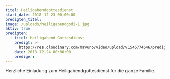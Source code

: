 ```yaml
---
titel: Heiligabendgottesdienst
start_date: 2018-12-23 00:00:00
predigten_titel:
image: /uploads/heiligabendgodi-1.jpg
aktiv: true
predigten:
  - titel: Heiligabend Gottesdienst
    predigt: >-
      https://res.cloudinary.com/mavuno/video/upload/v1546774646/predigten/White%20Christmas/20181224_Predigt_Flechsig_Heiligabend.mp3
    date: 2018-12-24 00:00:00
    prediger:
---
```


Herzliche Einladung zum Heiligabendgottesdienst für die ganze Familie.